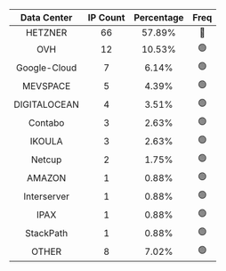 | Data Center | IP Count | Percentage | Freq |
|:------------:|:--------:|:-----------:|:-----:|
| HETZNER | 66 | 57.89% | 🔴 |
| OVH | 12 | 10.53% | 🟢 |
| Google-Cloud | 7 | 6.14% | 🟢 |
| MEVSPACE | 5 | 4.39% | 🟢 |
| DIGITALOCEAN | 4 | 3.51% | 🟢 |
| Contabo | 3 | 2.63% | 🟢 |
| IKOULA | 3 | 2.63% | 🟢 |
| Netcup | 2 | 1.75% | 🟢 |
| AMAZON | 1 | 0.88% | 🟢 |
| Interserver | 1 | 0.88% | 🟢 |
| IPAX | 1 | 0.88% | 🟢 |
| StackPath | 1 | 0.88% | 🟢 |
| OTHER | 8 | 7.02% | 🟢 |